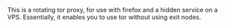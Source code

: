 This is a rotating tor proxy, for use with firefox and a hidden service on a VPS. Essentially, it enables you to use tor without using exit nodes.
